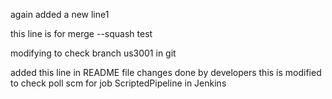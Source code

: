 again added a new line1

this line is for merge --squash test

modifying to check branch us3001 in git

added this line in README file
changes done by developers
this is modified to check poll scm for job ScriptedPipeline in Jenkins
